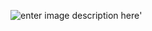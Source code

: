 ![enter image description here](https://drive.google.com/file/d/1lMcIxv5aoln0D_l8a_-pzmw2pYkDmedz/view)'



<!--stackedit_data:
eyJoaXN0b3J5IjpbLTk2MTc5ODg1NywtMjA4ODc0NjYxMl19
-->